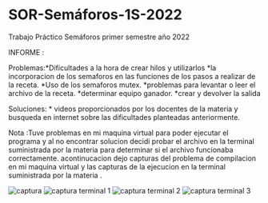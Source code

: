 # SOR-Semáforos-1S-2022
Trabajo Práctico Semáforos primer semestre año 2022

INFORME :

Problemas:*Dificultades a la hora de crear hilos y utilizarlos
          *la incorporacion de los semaforos en las funciones de los pasos a realizar de la receta.
          *Uso de los semaforos mutex.
          *problemas para levantar o leer el archivo de la receta.
          *determinar equipo ganador.
          *crear y devolver la salida 
          
Soluciones: * videos proporcionados por los docentes de la materia y busqueda en internet sobre las dificultades planteadas anteriormente.


Nota :Tuve problemas en mi maquina virtual para poder ejecutar el programa y al no encontrar solucion decidi probar el archivo en la terminal suministrada por la materia
      para determinar si el archivo funcionaba correctamente.
      acontinucacion dejo capturas del problema de compilacion en mi maquina virtual y las capturas de la ejecucion en la terminal suministrada por la materia .
      

![captura](https://user-images.githubusercontent.com/72818844/162112842-965e4cda-cea7-4f29-93d8-137cec6cd5cc.png)
![captura terminal 1](https://user-images.githubusercontent.com/72818844/162112888-0fa677fc-1c45-491f-82b5-7e6cbea74745.jpg)
![captura terminal 2](https://user-images.githubusercontent.com/72818844/162112893-2f4d5d34-4649-4563-bb43-84dfdfa846e4.jpg)
![captura terminal 3](https://user-images.githubusercontent.com/72818844/162112901-0b6f08c1-cdb1-40b6-b92e-482ee8efa77f.jpg)

